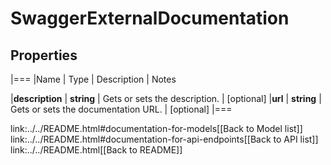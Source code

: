 # SwaggerExternalDocumentation

## Properties
|===
|Name | Type | Description | Notes

|**description** | **string** | Gets or sets the description. | [optional] 
|**url** | **string** | Gets or sets the documentation URL. | [optional] 
|===

link:../../README.html#documentation-for-models[[Back to Model list]] link:../../README.html#documentation-for-api-endpoints[[Back to API list]] link:../../README.html[[Back to README]]


